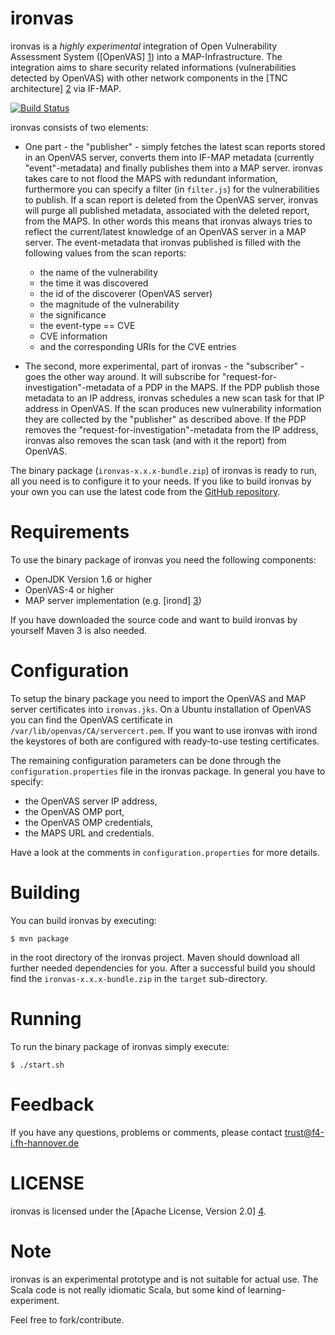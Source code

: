ironvas
=======
ironvas is a *highly experimental* integration of Open Vulnerability
Assessment System ([OpenVAS] [1]) into a MAP-Infrastructure. The integration
aims to share security related informations (vulnerabilities
detected by OpenVAS) with other network components in the [TNC architecture] [2]
via IF-MAP.

[![Build Status](https://travis-ci.org/trustathsh/ironvas.png)](https://travis-ci.org/trustathsh/ironvas)

ironvas consists of two elements:

* One part - the "publisher" - simply fetches the latest scan reports stored in
  an OpenVAS server, converts them into IF-MAP metadata
  (currently "event"-metadata) and finally publishes them into a MAP server.
  ironvas takes care to not flood the MAPS with
  redundant information, furthermore you can specify a filter (in `filter.js`)
  for the vulnerabilities to publish.
  If a scan report is deleted from the OpenVAS server, ironvas will purge all
  published metadata, associated with the deleted report, from the MAPS.
  In other words this means that ironvas always tries to reflect the current/latest
  knowledge of an OpenVAS server in a MAP server.
  The event-metadata that ironvas published is filled with the following
  values from the scan reports:
  - the name of the vulnerability
  - the time it was discovered
  - the id of the discoverer (OpenVAS server)
  - the magnitude of the vulnerability
  - the significance
  - the event-type == CVE
  - CVE information
  - and the corresponding URIs for the CVE entries

* The second, more experimental, part of ironvas - the "subscriber" - goes the
  other way around.
  It will subscribe for "request-for-investigation"-metadata of a PDP in the MAPS.
  If the PDP publish those metadata to an IP address, ironvas schedules a new
  scan task for that IP address in OpenVAS. If the scan produces new
  vulnerability information they are collected by the "publisher" as described
  above.
  If the PDP removes the "request-for-investigation"-metadata from the IP
  address, ironvas also removes the scan task (and with it the report) from
  OpenVAS.

The binary package (`ironvas-x.x.x-bundle.zip`) of ironvas
is ready to run, all you need is to configure it to your needs.
If you like to build ironvas by your own you can use the
latest code from the [GitHub repository][githubrepo].


Requirements
============
To use the binary package of ironvas you need the following components:

* OpenJDK Version 1.6 or higher
* OpenVAS-4 or higher
* MAP server implementation (e.g. [irond] [3])

If you have downloaded the source code and want to build ironvas by
yourself Maven 3 is also needed.


Configuration
=============
To setup the binary package you need to import the OpenVAS and MAP server
certificates into `ironvas.jks`.
On a Ubuntu installation of OpenVAS you can find the OpenVAS certificate in
`/var/lib/openvas/CA/servercert.pem`. If you want to use ironvas with irond
the keystores of both are configured with ready-to-use testing certificates.

The remaining configuration parameters can be done through the
`configuration.properties` file in the ironvas package.
In general you have to specify:

* the OpenVAS server IP address,
* the OpenVAS OMP port,
* the OpenVAS OMP credentials,
* the MAPS URL and credentials.

Have a look at the comments in `configuration.properties` for more details.


Building
========
You can build ironvas by executing:

	$ mvn package

in the root directory of the ironvas project.
Maven should download all further needed dependencies for you. After a successful
build you should find the `ironvas-x.x.x-bundle.zip` in the `target` sub-directory.


Running
=======
To run the binary package of ironvas simply execute:

	$ ./start.sh


Feedback
========
If you have any questions, problems or comments, please contact
	<trust@f4-i.fh-hannover.de>


LICENSE
=======
ironvas is licensed under the [Apache License, Version 2.0] [4].


Note
====

ironvas is an experimental prototype and is not suitable for actual use. The Scala code is not
really idiomatic Scala, but some kind of learning-experiment.

Feel free to fork/contribute.


[1]: http://www.openvas.org
[2]: http://www.trustedcomputinggroup.org/developers/trusted_network_connect
[3]: https://github.com/trustathsh
[4]: http://www.apache.org/licenses/LICENSE-2.0.html
[githubrepo]: https://github.com/trustathsh/ironvas
